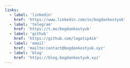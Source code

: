```yaml
---
links:
  - label: 'linkedin'
    href: 'https://www.linkedin.com/in/bogdankostyuk'
  - label: 'telegram'
    href: 'https://t.me/bogdankostyuk'
  - label: 'github'
    href: 'https://github.com/logotip4ik'
  - label: 'email'
    href: 'mailto:contact@bogdankostyuk.xyz'
  - label: 'blog'
    href: 'https://blog.bogdankostyuk.xyz'
---
```

